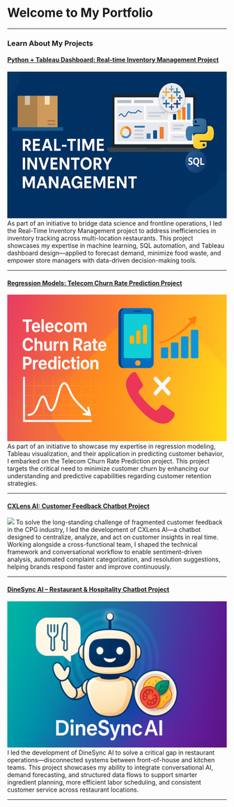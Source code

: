 # Welcome to My Portfolio

---
### Learn About My Projects
#### [Python + Tableau Dashboard: Real-time Inventory Management Project](https://www.linkedin.com/pulse/python-tableau-real-time-inventory-management-system-ines-hsu-jfane)
[<img src="./images/Profile_image2.jpg?raw=true"/>](https://www.linkedin.com/pulse/python-tableau-real-time-inventory-management-system-ines-hsu-jfane)
As part of an initiative to bridge data science and frontline operations, I led the Real-Time Inventory Management project to address inefficiencies in inventory tracking across multi-location restaurants. This project showcases my expertise in machine learning, SQL automation, and Tableau dashboard design—applied to forecast demand, minimize food waste, and empower store managers with data-driven decision-making tools.

---
#### [Regression Models: Telecom Churn Rate Prediction Project](https://www.linkedin.com/pulse/telecom-churn-rate-prediction-ines-hsu-m2yie)
[<img src="./images/Telecom.png?raw=true"/>](https://www.linkedin.com/pulse/telecom-churn-rate-prediction-ines-hsu-m2yie)
As part of an initiative to showcase my expertise in regression modeling, Tableau visualization, and their application in predicting customer behavior, I embarked on the Telecom Churn Rate Prediction project. This project targets the critical need to minimize customer churn by enhancing our understanding and predictive capabilities regarding customer retention strategies.

---
#### [CXLens AI: Customer Feedback Chatbot Project](https://www.linkedin.com/pulse/cxlens-ai-customer-feedback-collection-analysis-chatbot-ines-hsu-p7eae)
[<img src="./images/CXLens_Image2.jpg?raw=true"/>](https://www.linkedin.com/pulse/cxlens-ai-customer-feedback-collection-analysis-chatbot-ines-hsu-p7eae)
To solve the long-standing challenge of fragmented customer feedback in the CPG industry, I led the development of CXLens AI—a chatbot designed to centralize, analyze, and act on customer insights in real time. Working alongside a cross-functional team, I shaped the technical framework and conversational workflow to enable sentiment-driven analysis, automated complaint categorization, and resolution suggestions, helping brands respond faster and improve continuously.

---
#### [DineSync AI – Restaurant & Hospitality Chatbot Project](https://www.linkedin.com/pulse/dinesync-ai-restaurant-hospitality-chatbot-ines-hsu-d2cke)
[<img src="./images/DineSync_image.png?raw=true"/>](https://www.linkedin.com/pulse/dinesync-ai-restaurant-hospitality-chatbot-ines-hsu-d2cke)
I led the development of DineSync AI to solve a critical gap in restaurant operations—disconnected systems between front-of-house and kitchen teams. This project showcases my ability to integrate conversational AI, demand forecasting, and structured data flows to support smarter ingredient planning, more efficient labor scheduling, and consistent customer service across restaurant locations.

---

